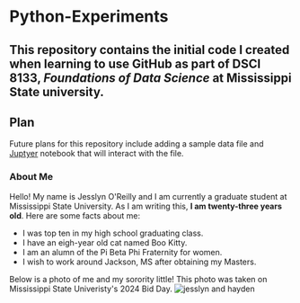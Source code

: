 # Python-Experiments
This repository contains the initial code I created when learning to use GitHub as part of DSCI 8133, *Foundations of Data Science* at Mississippi State university. 
---
## Plan
Future plans for this repository include adding a sample data file and [Juptyer](https://jupyter.org/) notebook that will interact with the file. 
### About Me 
Hello! My name is Jesslyn O'Reilly and I am currently a graduate student at Mississippi State University. As I am writing this, **I am twenty-three years old**. 
Here are some facts about me: 
- I was top ten in my high school graduating class.
-  I have an eigh-year old cat named Boo Kitty.
-  I am an alumn of the Pi Beta Phi Fraternity for women.
-  I wish to work around Jackson, MS after obtaining my Masters.

Below is a photo of me and my sorority little! This photo was taken on Mississippi State Univeristy's 2024 Bid Day. 
![jesslyn and hayden](IMG_0654.JPEG)
